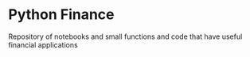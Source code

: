 # Python Finance
Repository of notebooks and small functions and code that have useful financial applications

